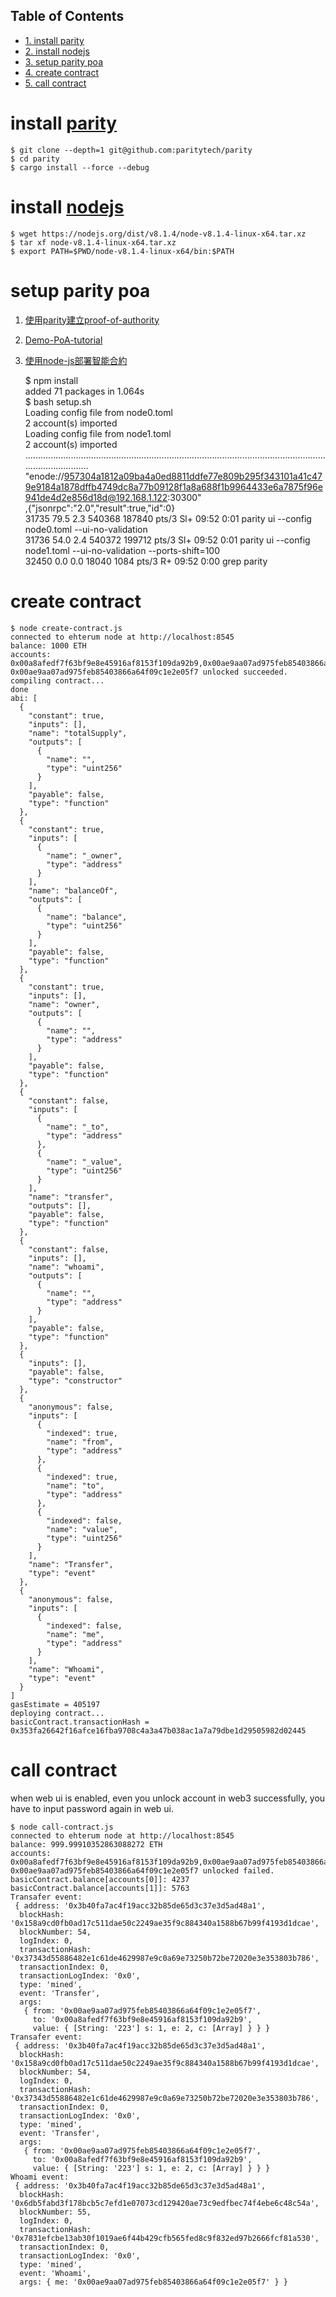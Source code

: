 <div id="table-of-contents">
<h2>Table of Contents</h2>
<div id="text-table-of-contents">
<ul>
<li><a href="#sec-1">1. install parity</a></li>
<li><a href="#sec-2">2. install nodejs</a></li>
<li><a href="#sec-3">3. setup parity poa</a></li>
<li><a href="#sec-4">4. create contract</a></li>
<li><a href="#sec-5">5. call contract</a></li>
</ul>
</div>
</div>

# install [parity](https://github.com/paritytech/parity)<a id="sec-1" name="sec-1"></a>

    $ git clone --depth=1 git@github.com:paritytech/parity  
    $ cd parity  
    $ cargo install --force --debug

# install [nodejs](https://nodejs.org/en/)<a id="sec-2" name="sec-2"></a>

    $ wget https://nodejs.org/dist/v8.1.4/node-v8.1.4-linux-x64.tar.xz  
    $ tar xf node-v8.1.4-linux-x64.tar.xz  
    $ export PATH=$PWD/node-v8.1.4-linux-x64/bin:$PATH

# setup parity poa<a id="sec-3" name="sec-3"></a>

1.  [使用parity建立proof-of-authority](https://medium.com/taipei-ethereum-meetup/%E4%BD%BF%E7%94%A8parity%E5%BB%BA%E7%AB%8Bproof-of-authority-poa-ethereum-chain-c5c1cdd0f21a)
2.  [Demo-PoA-tutorial](https://github.com/paritytech/parity/wiki/Demo-PoA-tutorial)
3.  [使用node-js部署智能合約](https://medium.com/taipei-ethereum-meetup/%E4%BD%BF%E7%94%A8node-js%E9%83%A8%E7%BD%B2%E6%99%BA%E8%83%BD%E5%90%88%E7%B4%84-smart-contract-520534305aaf)

    $ npm install  
    added 71 packages in 1.064s  
    $ bash setup.sh  
    Loading config file from node0.toml   
    2 account(s) imported  
    Loading config file from node1.toml  
    2 account(s) imported  
    ................................................................................................................................................  
    "enode://957304a1812a09ba4a0ed8811ddfe77e809b295f343101a41c479e9184a1878dffb4749dc8a77b09128f1a8a688f1b9964433e6a7875f96e941de4d2e856d18d@192.168.1.122:30300"  
    ,{"jsonrpc":"2.0","result":true,"id":0}  
    31735 79.5  2.3 540368 187840 pts/3   Sl+  09:52   0:01 parity ui --config node0.toml --ui-no-validation  
    31736 54.0  2.4 540372 199712 pts/3   Sl+  09:52   0:01 parity ui --config node1.toml --ui-no-validation --ports-shift=100  
    32450  0.0  0.0  18040  1084 pts/3    R+   09:52   0:00 grep parity

# create contract<a id="sec-4" name="sec-4"></a>

    $ node create-contract.js  
    connected to ehterum node at http://localhost:8545  
    balance: 1000 ETH  
    accounts: 0x00a8afedf7f63bf9e8e45916af8153f109da92b9,0x00ae9aa07ad975feb85403866a64f09c1e2e05f7  
    0x00ae9aa07ad975feb85403866a64f09c1e2e05f7 unlocked succeeded.  
    compiling contract...  
    done  
    abi: [ 
      {  
        "constant": true,  
        "inputs": [],  
        "name": "totalSupply",  
        "outputs": [  
          {  
            "name": "",  
            "type": "uint256"  
          }  
        ],  
        "payable": false,  
        "type": "function"  
      },  
      {  
        "constant": true,  
        "inputs": [  
          {  
            "name": "_owner",  
            "type": "address"  
          }  
        ],  
        "name": "balanceOf",  
        "outputs": [  
          {  
            "name": "balance",  
            "type": "uint256"  
          }  
        ],  
        "payable": false,  
        "type": "function"  
      },  
      {  
        "constant": true,  
        "inputs": [],  
        "name": "owner",  
        "outputs": [  
          {  
            "name": "",  
            "type": "address"  
          }  
        ],  
        "payable": false,  
        "type": "function"  
      },  
      {  
        "constant": false,  
        "inputs": [  
          {  
            "name": "_to",  
            "type": "address"  
          },  
          {  
            "name": "_value",  
            "type": "uint256"  
          }  
        ],  
        "name": "transfer",  
        "outputs": [],  
        "payable": false,  
        "type": "function"  
      },  
      {  
        "constant": false,  
        "inputs": [],  
        "name": "whoami",  
        "outputs": [  
          {  
            "name": "",  
            "type": "address"  
          }  
        ],  
        "payable": false,  
        "type": "function"  
      },  
      {  
        "inputs": [],  
        "payable": false,  
        "type": "constructor"  
      },  
      {  
        "anonymous": false,  
        "inputs": [  
          {  
            "indexed": true,  
            "name": "from",  
            "type": "address"  
          },  
          {  
            "indexed": true,  
            "name": "to",  
            "type": "address"  
          },  
          {  
            "indexed": false,  
            "name": "value",  
            "type": "uint256"  
          }  
        ],  
        "name": "Transfer",  
        "type": "event"  
      },  
      {  
        "anonymous": false,  
        "inputs": [  
          {  
            "indexed": false,  
            "name": "me",  
            "type": "address"  
          }  
        ],  
        "name": "Whoami",  
        "type": "event"  
      }  
    ]  
    gasEstimate = 405197  
    deploying contract...  
    basicContract.transactionHash = 0x353fa26642f16afce16fba9708c4a3a47b038ac1a7a79dbe1d29505982d02445

# call contract<a id="sec-5" name="sec-5"></a>

when web ui is enabled, even you unlock account in web3 successfully, you have to input password again in web ui.

    $ node call-contract.js  
    connected to ehterum node at http://localhost:8545  
    balance: 999.99910352863088272 ETH  
    accounts: 0x00a8afedf7f63bf9e8e45916af8153f109da92b9,0x00ae9aa07ad975feb85403866a64f09c1e2e05f7  
    0x00ae9aa07ad975feb85403866a64f09c1e2e05f7 unlocked failed.  
    basicContract.balance[accounts[0]]: 4237  
    basicContract.balance[accounts[1]]: 5763  
    Transafer event:  
     { address: '0x3b40fa7ac4f19acc32b85de65d3c37e3d5ad48a1',  
      blockHash: '0x158a9cd0fb0ad17c511dae50c2249ae35f9c884340a1588b67b99f4193d1dcae',  
      blockNumber: 54,  
      logIndex: 0,  
      transactionHash: '0x37343d55886482e1c61de4629987e9c0a69e73250b72be72020e3e353803b786',  
      transactionIndex: 0,  
      transactionLogIndex: '0x0',  
      type: 'mined',  
      event: 'Transfer',  
      args:   
       { from: '0x00ae9aa07ad975feb85403866a64f09c1e2e05f7',  
         to: '0x00a8afedf7f63bf9e8e45916af8153f109da92b9',  
         value: { [String: '223'] s: 1, e: 2, c: [Array] } } }  
    Transafer event:  
     { address: '0x3b40fa7ac4f19acc32b85de65d3c37e3d5ad48a1',  
      blockHash: '0x158a9cd0fb0ad17c511dae50c2249ae35f9c884340a1588b67b99f4193d1dcae',  
      blockNumber: 54,  
      logIndex: 0,  
      transactionHash: '0x37343d55886482e1c61de4629987e9c0a69e73250b72be72020e3e353803b786',  
      transactionIndex: 0,  
      transactionLogIndex: '0x0',  
      type: 'mined',  
      event: 'Transfer',  
      args:   
       { from: '0x00ae9aa07ad975feb85403866a64f09c1e2e05f7',  
         to: '0x00a8afedf7f63bf9e8e45916af8153f109da92b9',  
         value: { [String: '223'] s: 1, e: 2, c: [Array] } } }  
    Whoami event:  
     { address: '0x3b40fa7ac4f19acc32b85de65d3c37e3d5ad48a1',  
      blockHash: '0x6db5fabd3f178bcb5c7efd1e07073cd129420ae73c9edfbec74f4ebe6c48c54a',  
      blockNumber: 55,  
      logIndex: 0,  
      transactionHash: '0x7831efcbe13ab30f1019ae6f44b429cfb565fed8c9f832ed97b2666fcf81a530',  
      transactionIndex: 0,  
      transactionLogIndex: '0x0',  
      type: 'mined',  
      event: 'Whoami',  
      args: { me: '0x00ae9aa07ad975feb85403866a64f09c1e2e05f7' } }
